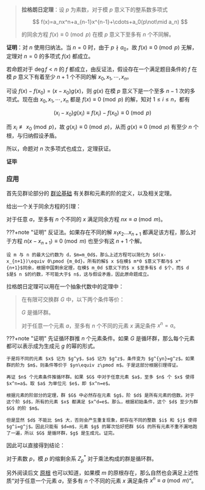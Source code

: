 > **拉格朗日定理**：设 $p$ 为素数，对于模 $p$ 意义下的整系数多项式
>
> $$
> f(x)=a_nx^n+a_{n-1}x^{n-1}+\cdots+a_0(p\not\mid a_n)
> $$
>
> 的同余方程 $f(x)\equiv 0\pmod p$ 在模 $p$ 意义下至多有 $n$ 个不同解。

**证明**：对 $n$ 使用归纳法。当 $n=0$ 时，由于 $p\nmid a_0$，故 $f(x)\equiv 0\pmod p$ 无解，定理对 $n=0$ 的多项式 $f(x)$ 都成立。

若命题对于 $\deg f<n$ 的 $f$ 都成立，由反证法，假设存在一个满足题目条件的 $f$ 在模 $p$ 意义下有着至少 $n+1$ 个不同的解 $x_0,x_1,\cdots,x_{n}$。

可设 $f(x)-f(x_0)=(x-x_0)g(x)$，则 $g(x)$ 在模 $p$ 意义下是一个至多 $n-1$ 次的多项式。现在由 $x_0,x_1,\cdots,x_n$ 都是 $f(x)\equiv 0\pmod p$ 的解，知对 $1\leq i\leq n$，都有

$$
(x_i-x_0)g(x_i)\equiv f(x_i)-f(x_0)\equiv 0\pmod p
$$

而 $x_i \not\equiv x_0 \pmod p$，故 $g(x_i)\equiv 0\pmod p$，从而 $g(x)\equiv 0\pmod p$ 有至少 $n$ 个根，与归纳假设矛盾。

所以，命题对 $n$ 次多项式也成立，定理获证。

**证毕**

### 应用

首先见群论部分的 [群论基础](../group-theory.md) 有关群和元素的阶的定义，以及相关定理。

给出一个关于同余方程的引理：

对于任意 $a$，至多有 $n$ 个不同的 $x$ 满足同余方程 $nx\equiv a\pmod m$。

???+note "证明"
    反证法。如果存在不同的解 $x_1  x_2\ldots x_{n+1}$ 都满足该方程，那么对于方程 $n(x-x_{n+1})\equiv 0\pmod m$ 也至少有这 $n+1$ 个解。
    
    设 m 与 n 的最大公约数为 d，$m=m_0d$，那么上述方程可以简化为 $d(x-x_{n+1})\equiv 0\pmod {m_0d}。所有的解$ x $在模$ m*0 $意义下都与$ x*{n+1}$同余，根据中国剩余定理，在模$ m_0d $意义下的$ x $至多有$ d $个，而$ d $是$ n $的约数，不可能大于$ n$，这与假设矛盾，因此原命题成立。

拉格朗日定理可以用在一个抽象代数中的定理中：

> 在有限可交换群 $G$ 中，以下两个条件等价：
>
> $G$ 是循环群。
>
> 对于任意一个元素 $a$，至多有 $n$ 个不同的元素 $x$ 满足条件 $x^n=a$。

???+note "证明"
    先证循环群推 $n$ 个元素条件。如果 $G$ 是循环群，那么每个元素都可以表示成为生成元 $g$ 的幂的形式。
    
    于是将不同的元素 $x$ 记为 $g^y$，$a$ 记为 $g^z$，条件变为 $g^{yn}=g^z$。如果群的阶为 $m$，则条件等价于 $yn\equiv z\pmod m$。于是这部分根据引理得证。
    
    再证 $n$ 个元素条件推循环群。如果 $G$ 中对于任意元素 $a$，至多 $n$ 个 $x$ 使得 $x^n=a$。取 $a$ 为单位元 $e$，即 $x^n=e$。
    
    根据元素的阶部分的定理，群 $G$ 中必然存在元素 $g$，阶 $d$ 是所有元素的倍数。对于这个阶 $d$，所有的元素 $x$ 都满足 $x^d=e$。那么，根据初始条件，这个 $d$ 至少为群 $G$ 的阶 $m$。
    
    但是显然 $d$ 不能比 $m$ 大，否则会产生重复现象，即存在不同的整数 $i$ 和 $j$ 使得 $g^i=g^j$。因此只能有 $d=m$，元素 $g$ 的幂次恰好把群 $G$ 的所有元素不重不漏地跑了一遍，所以 $G$ 是循环群，$g$ 是生成元。证完。

因此可以直接得到结论：

对于素数 $p$，模 $p$ 的缩剩余系 $Z_p^\ast$ 对于乘法构成的群是循环群。

另外阅读后文 [原根](./primitive-root.md) 也可以知道，如果模 $m$ 的原根存在，那么自然也会满足上述性质“对于任意一个元素 $a$，至多有 $n$ 个不同的元素 $x$ 满足条件 $x^n\equiv a\pmod m$”。
